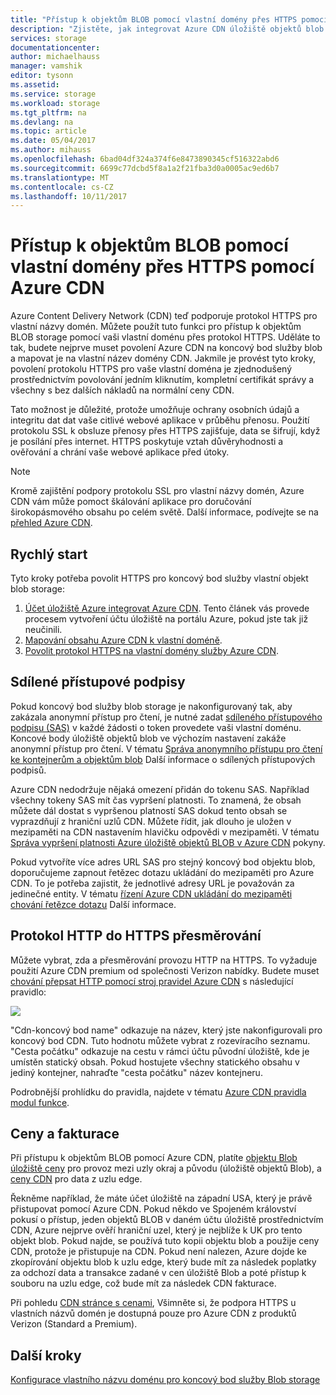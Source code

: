```yaml
---
title: "Přístup k objektům BLOB pomocí vlastní domény přes HTTPS pomocí Azure CDN"
description: "Zjistěte, jak integrovat Azure CDN úložiště objektů blob pro přístup k objektům BLOB pomocí vlastní domény přes protokol HTTPS"
services: storage
documentationcenter: 
author: michaelhauss
manager: vamshik
editor: tysonn
ms.assetid: 
ms.service: storage
ms.workload: storage
ms.tgt_pltfrm: na
ms.devlang: na
ms.topic: article
ms.date: 05/04/2017
ms.author: mihauss
ms.openlocfilehash: 6bad04df324a374f6e8473890345cf516322abd6
ms.sourcegitcommit: 6699c77dcbd5f8a1a2f21fba3d0a0005ac9ed6b7
ms.translationtype: MT
ms.contentlocale: cs-CZ
ms.lasthandoff: 10/11/2017
---
```

# <a name="using-the-azure-cdn-to-access-blobs-with-custom-domains-over-https"></a>Přístup k objektům BLOB pomocí vlastní domény přes HTTPS pomocí Azure CDN

Azure Content Delivery Network (CDN) teď podporuje protokol HTTPS pro vlastní názvy domén.
Můžete použít tuto funkci pro přístup k objektům BLOB storage pomocí vaši vlastní doménu přes protokol HTTPS. Uděláte to tak, budete nejprve muset povolení Azure CDN na koncový bod služby blob a mapovat je na vlastní název domény CDN. Jakmile je provést tyto kroky, povolení protokolu HTTPS pro vaše vlastní doména je zjednodušený prostřednictvím povolování jedním kliknutím, kompletní certifikát správy a všechny s bez dalších nákladů na normální ceny CDN.

Tato možnost je důležité, protože umožňuje ochrany osobních údajů a integritu dat dat vaše citlivé webové aplikace v průběhu přenosu. Použití protokolu SSL k obsluze přenosy přes HTTPS zajišťuje, data se šifrují, když je posílání přes internet. HTTPS poskytuje vztah důvěryhodnosti a ověřování a chrání vaše webové aplikace před útoky.

> [!NOTE]
> Kromě zajištění podpory protokolu SSL pro vlastní názvy domén, Azure CDN vám může pomoct škálování aplikace pro doručování širokopásmového obsahu po celém světě.
> Další informace, podívejte se na [přehled Azure CDN](../../cdn/cdn-overview.md).
>
>

## <a name="quick-start"></a>Rychlý start

Tyto kroky potřeba povolit HTTPS pro koncový bod služby vlastní objekt blob storage:

1.  [Účet úložiště Azure integrovat Azure CDN](../../cdn/cdn-create-a-storage-account-with-cdn.md).
    Tento článek vás provede procesem vytvoření účtu úložiště na portálu Azure, pokud jste tak již neučinili.
2.  [Mapování obsahu Azure CDN k vlastní doméně](../../cdn/cdn-map-content-to-custom-domain.md).
3.  [Povolit protokol HTTPS na vlastní domény služby Azure CDN](../../cdn/cdn-custom-ssl.md).

## <a name="shared-access-signatures"></a>Sdílené přístupové podpisy

Pokud koncový bod služby blob storage je nakonfigurovaný tak, aby zakázala anonymní přístup pro čtení, je nutné zadat [sdíleného přístupového podpisu (SAS)](../common/storage-dotnet-shared-access-signature-part-1.md?toc=%2fazure%2fstorage%2fblobs%2ftoc.json) v každé žádosti o token provedete vaši vlastní doménu. Koncové body úložiště objektů blob ve výchozím nastavení zakáže anonymní přístup pro čtení. V tématu [Správa anonymního přístupu pro čtení ke kontejnerům a objektům blob](storage-manage-access-to-resources.md) Další informace o sdílených přístupových podpisů.

Azure CDN nedodržuje nějaká omezení přidán do tokenu SAS. Například všechny tokeny SAS mít čas vypršení platnosti. To znamená, že obsah můžete dál dostat s vypršenou platností SAS dokud tento obsah se vyprazdňují z hraniční uzlů CDN. Můžete řídit, jak dlouho je uložen v mezipaměti na CDN nastavením hlavičku odpovědi v mezipaměti. V tématu [Správa vypršení platnosti Azure úložiště objektů BLOB v Azure CDN](../../cdn/cdn-manage-expiration-of-blob-content.md) pokyny.

Pokud vytvoříte více adres URL SAS pro stejný koncový bod objektu blob, doporučujeme zapnout řetězec dotazu ukládání do mezipaměti pro Azure CDN. To je potřeba zajistit, že jednotlivé adresy URL je považován za jedinečné entity. V tématu [řízení Azure CDN ukládání do mezipaměti chování řetězce dotazu](../../cdn/cdn-query-string.md) Další informace.

## <a name="http-to-https-redirection"></a>Protokol HTTP do HTTPS přesměrování

Můžete vybrat, zda a přesměrování provozu HTTP na HTTPS. To vyžaduje použití Azure CDN premium od společnosti Verizon nabídky. Budete muset [chování přepsat HTTP pomocí stroj pravidel Azure CDN](../../cdn/cdn-rules-engine.md) s následující pravidlo:

![](./media/storage-https-custom-domain-cdn/redirect-to-https.png)

"Cdn-koncový bod name" odkazuje na název, který jste nakonfigurovali pro koncový bod CDN. Tuto hodnotu můžete vybrat z rozevíracího seznamu. "Cesta počátku" odkazuje na cestu v rámci účtu původní úložiště, kde je umístěn statický obsah.
Pokud hostujete všechny statického obsahu v jediný kontejner, nahraďte "cesta počátku" název kontejneru.

Podrobnější prohlídku do pravidla, najdete v tématu [Azure CDN pravidla modul funkce](../../cdn/cdn-rules-engine-reference-features.md).

## <a name="pricing-and-billing"></a>Ceny a fakturace

Při přístupu k objektům BLOB pomocí Azure CDN, platíte [objektu Blob úložiště ceny](https://azure.microsoft.com/pricing/details/storage/blobs/) pro provoz mezi uzly okraj a původu (úložiště objektů Blob), a [ceny CDN](https://azure.microsoft.com/pricing/details/cdn/) pro data z uzlu edge.

Řekněme například, že máte účet úložiště na západní USA, který je právě přistupovat pomocí Azure CDN. Pokud někdo ve Spojeném království pokusí o přístup, jeden objektů BLOB v daném účtu úložiště prostřednictvím CDN, Azure nejprve ověří hraniční uzel, který je nejblíže k UK pro tento objekt blob. Pokud najde, se používá tuto kopii objektu blob a použije ceny CDN, protože je přistupuje na CDN. Pokud není nalezen, Azure dojde ke zkopírování objektu blob k uzlu edge, který bude mít za následek poplatky za odchozí data a transakce zadané v cen úložiště Blob a poté přístup k souboru na uzlu edge, což bude mít za následek CDN fakturace.

Při pohledu [CDN stránce s cenami](https://azure.microsoft.com/pricing/details/cdn/), Všimněte si, že podpora HTTPS u vlastních názvů domén je dostupná pouze pro Azure CDN z produktů Verizon (Standard a Premium).

## <a name="next-steps"></a>Další kroky

[Konfigurace vlastního názvu doménu pro koncový bod služby Blob storage](storage-custom-domain-name.md)
